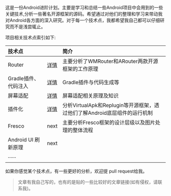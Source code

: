 
这是一份Android进阶计划。主要是学习和总结一些Android项目中会用到的一些关键技术,分析一些著名开源框架的源码。希望通过对他们的整理和学习来带动我对Android各方面的深入研究。对于每一个技术点，我都希望我自己都可以仔细研究而不是浅尝辄止。

项目相关技术点索引如下:


|技术点| |简介|
|:----|:-----|:-----|
|Router|<a href="router/README.md">详情</a>|主要分析了WMRouter和ARouter两款开源框架的工作原理|
|Gradle插件、代码注入|<a href="gradle插件与字节码注入/README.md">详情</a>|Gradle插件与代码生成等|
|屏幕适配|<a href="屏幕适配/README.md">详情</a>|屏幕适配相关原理及知识|
|插件化|<a href="插件化/README.md">详情</a>|分析VirtualApk和Replugin等开源框架，透过他们了解Android底层组件的运行机制|
|Fresco|next|主要分析Fresco框架的设计层级以及图片处理的整体流程|
|Android UI 刷新原理|next||
|......| |
| | |


如果你感觉某个技术点，有一些更好的分析，欢迎提 pull request给我。

>文章有我自己写的，也有的是贴的一些比较好的文章链接(如有侵权，请联系我)。









